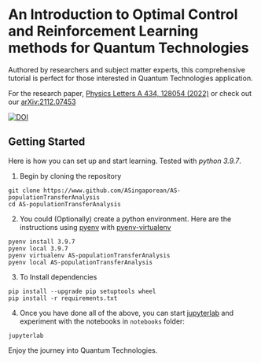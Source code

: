 
# An Introduction to Optimal Control and Reinforcement Learning methods for Quantum Technologies

Authored by researchers and subject matter experts, this comprehensive tutorial is perfect for those interested in Quantum Technologies application.

For the research paper, [Physics Letters A 434, 128054 (2022)](https://doi.org/10.1016/j.physleta.2022.128054) or check out our [arXiv:2112.07453](https://arxiv.org/abs/2112.07453)

[![DOI](https://zenodo.org/badge/438661412.svg)](https://zenodo.org/doi/10.5281/zenodo.10980517)

## Getting Started
Here is how you can set up and start learning. Tested with *python 3.9.7*.

1. Begin by cloning the repository


```shell
git clone https://www.github.com/ASingaporean/AS-populationTransferAnalysis
cd AS-populationTransferAnalysis
```

2. You could (Optionally) create a python environment. Here are the instructions using [pyenv](https://github.com/pyenv/pyenv) with [pyenv-virtualenv](https://github.com/pyenv/pyenv-virtualenv)

```shell
pyenv install 3.9.7
pyenv local 3.9.7
pyenv virtualenv AS-populationTransferAnalysis
pyenv local AS-populationTransferAnalysis
```

3. To Install dependencies

```shell
pip install --upgrade pip setuptools wheel
pip install -r requirements.txt
```

4. Once you have done all of the above, you can start [jupyterlab](https://jupyter.org/) and experiment with the notebooks in `notebooks` folder:

```shell
jupyterlab
```
Enjoy the journey into Quantum Technologies.